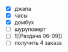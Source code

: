 - [x] джапа
- [x] часы
- [x] домбух
- [ ] шуруповерт
- [ ] ![[Раздача 06-09]]
- [ ] получить 4 заказа